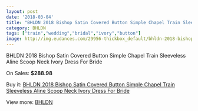 ```yaml
---
layout: post
date: '2018-03-04'
title: "BHLDN 2018 Bishop Satin Covered Button Simple Chapel Train Sleeveless Aline Scoop Neck Ivory Dress For Bride"
category: BHLDN
tags: ["train","wedding","bridal","ivory","button"]
image: http://img.eudances.com/29956-thickbox_default/bhldn-2018-bishop-satin-covered-button-simple-chapel-train-sleeveless-aline-scoop-neck-ivory-dress-for-bride.jpg
---
```

BHLDN 2018 Bishop Satin Covered Button Simple Chapel Train Sleeveless Aline Scoop Neck Ivory Dress For Bride

On Sales: **$288.98**
<a href="https://www.eudances.com/en/bhldn/9631-bhldn-2018-bishop-satin-covered-button-simple-chapel-train-sleeveless-aline-scoop-neck-ivory-dress-for-bride.html"><amp-img layout="responsive" width="600" height="600" src="//img.eudances.com/29956-thickbox_default/bhldn-2018-bishop-satin-covered-button-simple-chapel-train-sleeveless-aline-scoop-neck-ivory-dress-for-bride.jpg" alt="BHLDN 2018 Bishop Satin Covered Button Simple Chapel Train Sleeveless Aline Scoop Neck Ivory Dress For Bride 0" /></a>
<a href="https://www.eudances.com/en/bhldn/9631-bhldn-2018-bishop-satin-covered-button-simple-chapel-train-sleeveless-aline-scoop-neck-ivory-dress-for-bride.html"><amp-img layout="responsive" width="600" height="600" src="//img.eudances.com/29966-thickbox_default/bhldn-2018-bishop-satin-covered-button-simple-chapel-train-sleeveless-aline-scoop-neck-ivory-dress-for-bride.jpg" alt="BHLDN 2018 Bishop Satin Covered Button Simple Chapel Train Sleeveless Aline Scoop Neck Ivory Dress For Bride 1" /></a>
<a href="https://www.eudances.com/en/bhldn/9631-bhldn-2018-bishop-satin-covered-button-simple-chapel-train-sleeveless-aline-scoop-neck-ivory-dress-for-bride.html"><amp-img layout="responsive" width="600" height="600" src="//img.eudances.com/29965-thickbox_default/bhldn-2018-bishop-satin-covered-button-simple-chapel-train-sleeveless-aline-scoop-neck-ivory-dress-for-bride.jpg" alt="BHLDN 2018 Bishop Satin Covered Button Simple Chapel Train Sleeveless Aline Scoop Neck Ivory Dress For Bride 2" /></a>
<a href="https://www.eudances.com/en/bhldn/9631-bhldn-2018-bishop-satin-covered-button-simple-chapel-train-sleeveless-aline-scoop-neck-ivory-dress-for-bride.html"><amp-img layout="responsive" width="600" height="600" src="//img.eudances.com/29964-thickbox_default/bhldn-2018-bishop-satin-covered-button-simple-chapel-train-sleeveless-aline-scoop-neck-ivory-dress-for-bride.jpg" alt="BHLDN 2018 Bishop Satin Covered Button Simple Chapel Train Sleeveless Aline Scoop Neck Ivory Dress For Bride 3" /></a>
<a href="https://www.eudances.com/en/bhldn/9631-bhldn-2018-bishop-satin-covered-button-simple-chapel-train-sleeveless-aline-scoop-neck-ivory-dress-for-bride.html"><amp-img layout="responsive" width="600" height="600" src="//img.eudances.com/29963-thickbox_default/bhldn-2018-bishop-satin-covered-button-simple-chapel-train-sleeveless-aline-scoop-neck-ivory-dress-for-bride.jpg" alt="BHLDN 2018 Bishop Satin Covered Button Simple Chapel Train Sleeveless Aline Scoop Neck Ivory Dress For Bride 4" /></a>
<a href="https://www.eudances.com/en/bhldn/9631-bhldn-2018-bishop-satin-covered-button-simple-chapel-train-sleeveless-aline-scoop-neck-ivory-dress-for-bride.html"><amp-img layout="responsive" width="600" height="600" src="//img.eudances.com/29962-thickbox_default/bhldn-2018-bishop-satin-covered-button-simple-chapel-train-sleeveless-aline-scoop-neck-ivory-dress-for-bride.jpg" alt="BHLDN 2018 Bishop Satin Covered Button Simple Chapel Train Sleeveless Aline Scoop Neck Ivory Dress For Bride 5" /></a>
<a href="https://www.eudances.com/en/bhldn/9631-bhldn-2018-bishop-satin-covered-button-simple-chapel-train-sleeveless-aline-scoop-neck-ivory-dress-for-bride.html"><amp-img layout="responsive" width="600" height="600" src="//img.eudances.com/29961-thickbox_default/bhldn-2018-bishop-satin-covered-button-simple-chapel-train-sleeveless-aline-scoop-neck-ivory-dress-for-bride.jpg" alt="BHLDN 2018 Bishop Satin Covered Button Simple Chapel Train Sleeveless Aline Scoop Neck Ivory Dress For Bride 6" /></a>
<a href="https://www.eudances.com/en/bhldn/9631-bhldn-2018-bishop-satin-covered-button-simple-chapel-train-sleeveless-aline-scoop-neck-ivory-dress-for-bride.html"><amp-img layout="responsive" width="600" height="600" src="//img.eudances.com/29960-thickbox_default/bhldn-2018-bishop-satin-covered-button-simple-chapel-train-sleeveless-aline-scoop-neck-ivory-dress-for-bride.jpg" alt="BHLDN 2018 Bishop Satin Covered Button Simple Chapel Train Sleeveless Aline Scoop Neck Ivory Dress For Bride 7" /></a>
<a href="https://www.eudances.com/en/bhldn/9631-bhldn-2018-bishop-satin-covered-button-simple-chapel-train-sleeveless-aline-scoop-neck-ivory-dress-for-bride.html"><amp-img layout="responsive" width="600" height="600" src="//img.eudances.com/29959-thickbox_default/bhldn-2018-bishop-satin-covered-button-simple-chapel-train-sleeveless-aline-scoop-neck-ivory-dress-for-bride.jpg" alt="BHLDN 2018 Bishop Satin Covered Button Simple Chapel Train Sleeveless Aline Scoop Neck Ivory Dress For Bride 8" /></a>
<a href="https://www.eudances.com/en/bhldn/9631-bhldn-2018-bishop-satin-covered-button-simple-chapel-train-sleeveless-aline-scoop-neck-ivory-dress-for-bride.html"><amp-img layout="responsive" width="600" height="600" src="//img.eudances.com/29958-thickbox_default/bhldn-2018-bishop-satin-covered-button-simple-chapel-train-sleeveless-aline-scoop-neck-ivory-dress-for-bride.jpg" alt="BHLDN 2018 Bishop Satin Covered Button Simple Chapel Train Sleeveless Aline Scoop Neck Ivory Dress For Bride 9" /></a>
<a href="https://www.eudances.com/en/bhldn/9631-bhldn-2018-bishop-satin-covered-button-simple-chapel-train-sleeveless-aline-scoop-neck-ivory-dress-for-bride.html"><amp-img layout="responsive" width="600" height="600" src="//img.eudances.com/29957-thickbox_default/bhldn-2018-bishop-satin-covered-button-simple-chapel-train-sleeveless-aline-scoop-neck-ivory-dress-for-bride.jpg" alt="BHLDN 2018 Bishop Satin Covered Button Simple Chapel Train Sleeveless Aline Scoop Neck Ivory Dress For Bride 10" /></a>

Buy it: [BHLDN 2018 Bishop Satin Covered Button Simple Chapel Train Sleeveless Aline Scoop Neck Ivory Dress For Bride](https://www.eudances.com/en/bhldn/9631-bhldn-2018-bishop-satin-covered-button-simple-chapel-train-sleeveless-aline-scoop-neck-ivory-dress-for-bride.html "BHLDN 2018 Bishop Satin Covered Button Simple Chapel Train Sleeveless Aline Scoop Neck Ivory Dress For Bride")

View more: [BHLDN](https://www.eudances.com/en/124-bhldn "BHLDN")